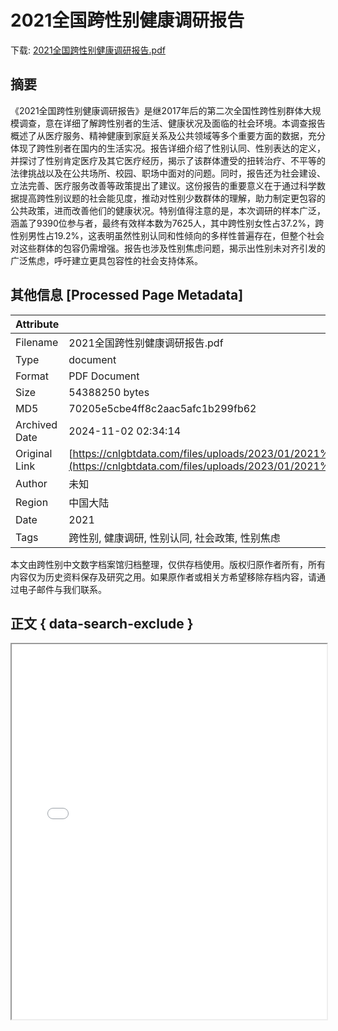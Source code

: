 # 2021全国跨性别健康调研报告

<!-- tcd_download_link -->
下载: <a href="2021全国跨性别健康调研报告.pdf" download>2021全国跨性别健康调研报告.pdf</a>
<!-- tcd_download_link_end -->

## 摘要

<!-- tcd_abstract -->
《2021全国跨性别健康调研报告》是继2017年后的第二次全国性跨性别群体大规模调查，意在详细了解跨性别者的生活、健康状况及面临的社会环境。本调查报告概述了从医疗服务、精神健康到家庭关系及公共领域等多个重要方面的数据，充分体现了跨性别者在国内的生活实况。报告详细介绍了性别认同、性别表达的定义，并探讨了性别肯定医疗及其它医疗经历，揭示了该群体遭受的扭转治疗、不平等的法律挑战以及在公共场所、校园、职场中面对的问题。同时，报告还为社会建设、立法完善、医疗服务改善等政策提出了建议。这份报告的重要意义在于通过科学数据提高跨性别议题的社会能见度，推动对性别少数群体的理解，助力制定更包容的公共政策，进而改善他们的健康状况。特别值得注意的是，本次调研的样本广泛，涵盖了9390位参与者，最终有效样本数为7625人，其中跨性别女性占37.2%，跨性别男性占19.2%，这表明虽然性别认同和性倾向的多样性普遍存在，但整个社会对这些群体的包容仍需增强。报告也涉及性别焦虑问题，揭示出性别未对齐引发的广泛焦虑，呼吁建立更具包容性的社会支持体系。

<!-- tcd_abstract_end -->

## 其他信息 [Processed Page Metadata]

| Attribute       | Value                                  |
|-----------------|----------------------------------------|
| Filename        | 2021全国跨性别健康调研报告.pdf                             |
| Type            | document                                 |
| Format          | PDF Document                               |
| Size            | 54388250 bytes                           |
| MD5             | 70205e5cbe4ff8c2aac5afc1b299fb62                                  |
| Archived Date   | 2024-11-02 02:34:14                             |
| Original Link   | [https://cnlgbtdata.com/files/uploads/2023/01/2021%E5%85%A8%E5%9B%BD%E8%B7%A8%E6%80%A7%E5%88%AB%E5%81%A5%E5%BA%B7%E8%B0%83%E7%A0%94%E6%8A%A5%E5%91%8A.pdf](https://cnlgbtdata.com/files/uploads/2023/01/2021%E5%85%A8%E5%9B%BD%E8%B7%A8%E6%80%A7%E5%88%AB%E5%81%A5%E5%BA%B7%E8%B0%83%E7%A0%94%E6%8A%A5%E5%91%8A.pdf)                         |
| Author          | 未知                               |
| Region          | 中国大陆                               |
| Date            | 2021                                 |
| Tags            | 跨性别, 健康调研, 性别认同, 社会政策, 性别焦虑                                 |

本文由跨性别中文数字档案馆归档整理，仅供存档使用。版权归原作者所有，所有内容仅为历史资料保存及研究之用。如果原作者或相关方希望移除存档内容，请通过电子邮件与我们联系。

## 正文 { data-search-exclude }

<!-- tcd_main_text -->
<iframe src="../2021全国跨性别健康调研报告.pdf" width="100%" height="600px">
    <p>无法显示PDF，请下载查看。</p>
</iframe>
<!-- tcd_main_text_end -->

